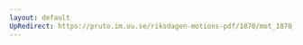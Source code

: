 ```yaml
---
layout: default
UpRedirect: https://pruto.im.uu.se/riksdagen-motions-pdf/1870/mot_1870__ak__208/mot_1870__ak__208-002.pdf
---
```

